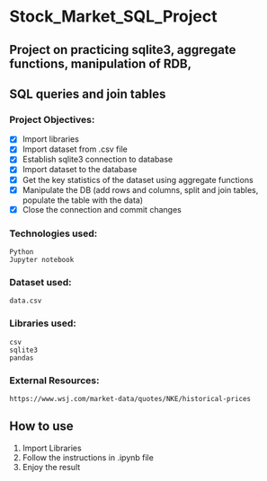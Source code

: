 # **Stock_Market_SQL_Project**
## Project on practicing sqlite3, aggregate functions, manipulation of RDB,  
## SQL queries and join tables

### Project Objectives:
- [x] Import libraries
- [x] Import dataset from .csv file
- [x] Establish sqlite3 connection to database
- [x] Import dataset to the database
- [x] Get the key statistics of the dataset using aggregate functions
- [x] Manipulate the DB (add rows and columns, split and join tables, populate the table with the data)
- [x] Close the connection and commit changes

### Technologies used:
```
Python
Jupyter notebook
```

### Dataset used:
```
data.csv
```

### Libraries used:
```
csv
sqlite3
pandas
```

### External Resources:
```
https://www.wsj.com/market-data/quotes/NKE/historical-prices
```

## How to use ##
1. Import Libraries
2. Follow the instructions in .ipynb file
3. Enjoy the result
